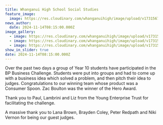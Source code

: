 ```yaml
---
title: Whanganui High School Social Studies
feature_image:
  image: https://res.cloudinary.com/whanganuihigh/image/upload/v1731567815/News/BP.jpg
news_author:
  date: 2024-11-14T08:15:00.000Z
image_gallery:
  - image: https://res.cloudinary.com/whanganuihigh/image/upload/v1731567815/News/BP1.jpg
  - image: https://res.cloudinary.com/whanganuihigh/image/upload/v1731567815/News/BP2.jpg
  - image: https://res.cloudinary.com/whanganuihigh/image/upload/v1731567822/News/BP3.jpg
show_in_slider: true
date: 2024-11-14T08:15:00.000Z
---
```

Over the past two days a group of Year 10 students have participated in the BP Business Challenge. Students were put into groups and had to come up with a business idea which solved a problem, and then pitch their idea to judges. Congratulations to our winning team whose product was a Consumer Spoon. Zac Boulton was the winner of the Hero Award. 

Thank you to Paul, Lambrini and Liz from the Young Enterprise Trust for facilitating the
challenge. 

A massive thank you to Lana Brown, Brayden Coley, Peter Redpath and Niki Vernon for being our
guest judges.
